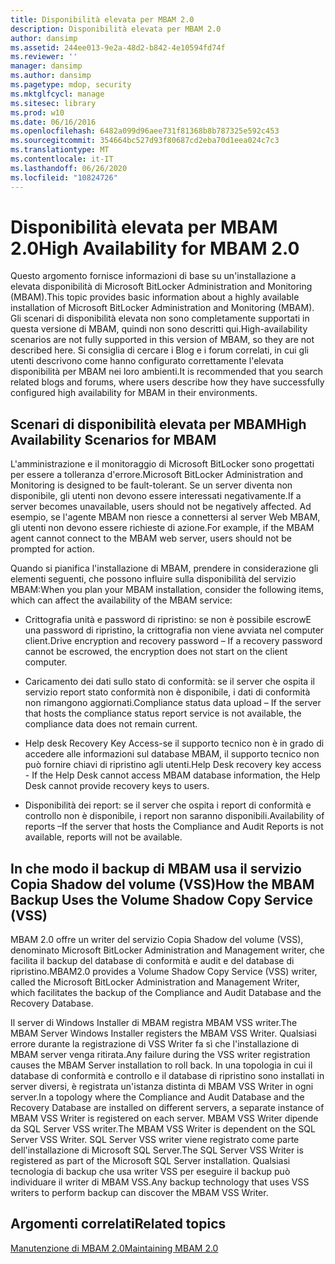 ```yaml
---
title: Disponibilità elevata per MBAM 2.0
description: Disponibilità elevata per MBAM 2.0
author: dansimp
ms.assetid: 244ee013-9e2a-48d2-b842-4e10594fd74f
ms.reviewer: ''
manager: dansimp
ms.author: dansimp
ms.pagetype: mdop, security
ms.mktglfcycl: manage
ms.sitesec: library
ms.prod: w10
ms.date: 06/16/2016
ms.openlocfilehash: 6482a099d96aee731f81368b8b787325e592c453
ms.sourcegitcommit: 354664bc527d93f80687cd2eba70d1eea024c7c3
ms.translationtype: MT
ms.contentlocale: it-IT
ms.lasthandoff: 06/26/2020
ms.locfileid: "10824726"
---
```

# <span data-ttu-id="9fa0b-103">Disponibilità elevata per MBAM 2.0</span><span class="sxs-lookup"><span data-stu-id="9fa0b-103">High Availability for MBAM 2.0</span></span>


<span data-ttu-id="9fa0b-104">Questo argomento fornisce informazioni di base su un'installazione a elevata disponibilità di Microsoft BitLocker Administration and Monitoring (MBAM).</span><span class="sxs-lookup"><span data-stu-id="9fa0b-104">This topic provides basic information about a highly available installation of Microsoft BitLocker Administration and Monitoring (MBAM).</span></span> <span data-ttu-id="9fa0b-105">Gli scenari di disponibilità elevata non sono completamente supportati in questa versione di MBAM, quindi non sono descritti qui.</span><span class="sxs-lookup"><span data-stu-id="9fa0b-105">High-availability scenarios are not fully supported in this version of MBAM, so they are not described here.</span></span> <span data-ttu-id="9fa0b-106">Si consiglia di cercare i Blog e i forum correlati, in cui gli utenti descrivono come hanno configurato correttamente l'elevata disponibilità per MBAM nei loro ambienti.</span><span class="sxs-lookup"><span data-stu-id="9fa0b-106">It is recommended that you search related blogs and forums, where users describe how they have successfully configured high availability for MBAM in their environments.</span></span>

## <span data-ttu-id="9fa0b-107">Scenari di disponibilità elevata per MBAM</span><span class="sxs-lookup"><span data-stu-id="9fa0b-107">High Availability Scenarios for MBAM</span></span>


<span data-ttu-id="9fa0b-108">L'amministrazione e il monitoraggio di Microsoft BitLocker sono progettati per essere a tolleranza d'errore.</span><span class="sxs-lookup"><span data-stu-id="9fa0b-108">Microsoft BitLocker Administration and Monitoring is designed to be fault-tolerant.</span></span> <span data-ttu-id="9fa0b-109">Se un server diventa non disponibile, gli utenti non devono essere interessati negativamente.</span><span class="sxs-lookup"><span data-stu-id="9fa0b-109">If a server becomes unavailable, users should not be negatively affected.</span></span> <span data-ttu-id="9fa0b-110">Ad esempio, se l'agente MBAM non riesce a connettersi al server Web MBAM, gli utenti non devono essere richieste di azione.</span><span class="sxs-lookup"><span data-stu-id="9fa0b-110">For example, if the MBAM agent cannot connect to the MBAM web server, users should not be prompted for action.</span></span>

<span data-ttu-id="9fa0b-111">Quando si pianifica l'installazione di MBAM, prendere in considerazione gli elementi seguenti, che possono influire sulla disponibilità del servizio MBAM:</span><span class="sxs-lookup"><span data-stu-id="9fa0b-111">When you plan your MBAM installation, consider the following items, which can affect the availability of the MBAM service:</span></span>

-   <span data-ttu-id="9fa0b-112">Crittografia unità e password di ripristino: se non è possibile escrowE una password di ripristino, la crittografia non viene avviata nel computer client.</span><span class="sxs-lookup"><span data-stu-id="9fa0b-112">Drive encryption and recovery password – If a recovery password cannot be escrowed, the encryption does not start on the client computer.</span></span>

-   <span data-ttu-id="9fa0b-113">Caricamento dei dati sullo stato di conformità: se il server che ospita il servizio report stato conformità non è disponibile, i dati di conformità non rimangono aggiornati.</span><span class="sxs-lookup"><span data-stu-id="9fa0b-113">Compliance status data upload – If the server that hosts the compliance status report service is not available, the compliance data does not remain current.</span></span>

-   <span data-ttu-id="9fa0b-114">Help desk Recovery Key Access-se il supporto tecnico non è in grado di accedere alle informazioni sul database MBAM, il supporto tecnico non può fornire chiavi di ripristino agli utenti.</span><span class="sxs-lookup"><span data-stu-id="9fa0b-114">Help Desk recovery key access - If the Help Desk cannot access MBAM database information, the Help Desk cannot provide recovery keys to users.</span></span>

-   <span data-ttu-id="9fa0b-115">Disponibilità dei report: se il server che ospita i report di conformità e controllo non è disponibile, i report non saranno disponibili.</span><span class="sxs-lookup"><span data-stu-id="9fa0b-115">Availability of reports –If the server that hosts the Compliance and Audit Reports is not available, reports will not be available.</span></span>

## <a href="" id="how-the-mbam-backup-uses-the-volume-shadow-copy-service--vss--"></a><span data-ttu-id="9fa0b-116">In che modo il backup di MBAM usa il servizio Copia Shadow del volume (VSS)</span><span class="sxs-lookup"><span data-stu-id="9fa0b-116">How the MBAM Backup Uses the Volume Shadow Copy Service (VSS)</span></span>


<span data-ttu-id="9fa0b-117">MBAM 2.0 offre un writer del servizio Copia Shadow del volume (VSS), denominato Microsoft BitLocker Administration and Management writer, che facilita il backup del database di conformità e audit e del database di ripristino.</span><span class="sxs-lookup"><span data-stu-id="9fa0b-117">MBAM2.0 provides a Volume Shadow Copy Service (VSS) writer, called the Microsoft BitLocker Administration and Management Writer, which facilitates the backup of the Compliance and Audit Database and the Recovery Database.</span></span>

<span data-ttu-id="9fa0b-118">Il server di Windows Installer di MBAM registra MBAM VSS writer.</span><span class="sxs-lookup"><span data-stu-id="9fa0b-118">The MBAM Server Windows Installer registers the MBAM VSS Writer.</span></span> <span data-ttu-id="9fa0b-119">Qualsiasi errore durante la registrazione di VSS Writer fa sì che l'installazione di MBAM server venga ritirata.</span><span class="sxs-lookup"><span data-stu-id="9fa0b-119">Any failure during the VSS writer registration causes the MBAM Server installation to roll back.</span></span> <span data-ttu-id="9fa0b-120">In una topologia in cui il database di conformità e controllo e il database di ripristino sono installati in server diversi, è registrata un'istanza distinta di MBAM VSS Writer in ogni server.</span><span class="sxs-lookup"><span data-stu-id="9fa0b-120">In a topology where the Compliance and Audit Database and the Recovery Database are installed on different servers, a separate instance of MBAM VSS Writer is registered on each server.</span></span> <span data-ttu-id="9fa0b-121">MBAM VSS Writer dipende da SQL Server VSS writer.</span><span class="sxs-lookup"><span data-stu-id="9fa0b-121">The MBAM VSS Writer is dependent on the SQL Server VSS Writer.</span></span> <span data-ttu-id="9fa0b-122">SQL Server VSS writer viene registrato come parte dell'installazione di Microsoft SQL Server.</span><span class="sxs-lookup"><span data-stu-id="9fa0b-122">The SQL Server VSS Writer is registered as part of the Microsoft SQL Server installation.</span></span> <span data-ttu-id="9fa0b-123">Qualsiasi tecnologia di backup che usa writer VSS per eseguire il backup può individuare il writer di MBAM VSS.</span><span class="sxs-lookup"><span data-stu-id="9fa0b-123">Any backup technology that uses VSS writers to perform backup can discover the MBAM VSS Writer.</span></span>

## <span data-ttu-id="9fa0b-124">Argomenti correlati</span><span class="sxs-lookup"><span data-stu-id="9fa0b-124">Related topics</span></span>


[<span data-ttu-id="9fa0b-125">Manutenzione di MBAM 2.0</span><span class="sxs-lookup"><span data-stu-id="9fa0b-125">Maintaining MBAM 2.0</span></span>](maintaining-mbam-20-mbam-2.md)

 

 





